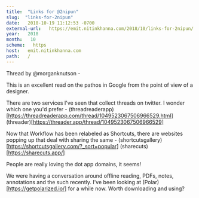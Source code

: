 ```yaml
---
title:  "Links for @2nipun" 
slug:  "links-for-2nipun" 
date:   2018-10-19 11:12:53 -0700 
external-url:   https://emit.nitinkhanna.com/2018/10/links-for-2nipun/
year:   2018 
month:   10 
scheme:   https 
host:   emit.nitinkhanna.com 
path:   / 
---
```


Thread by @morganknutson -

This is an excellent read on the pathos in Google from the point of view of a designer.

There are two services I've seen that collect threads on twitter. I wonder which one you'd prefer -
(threadreaderapp)[https://threadreaderapp.com/thread/1049523067506966529.html]
(threader)[https://threader.app/thread/1049523067506966529]

Now that Workflow has been relabeled as Shortcuts, there are websites popping up that deal with sharing the same -
(shortcutsgallery)[https://shortcutsgallery.com/?_sort=popular]
(sharecuts)[https://sharecuts.app/]

People are really loving the dot app domains, it seems!

We were having a conversation around offline reading, PDFs, notes, annotations and the such recently. I've been looking at (Polar)[https://getpolarized.io/] for a while now. Worth downloading and using?
